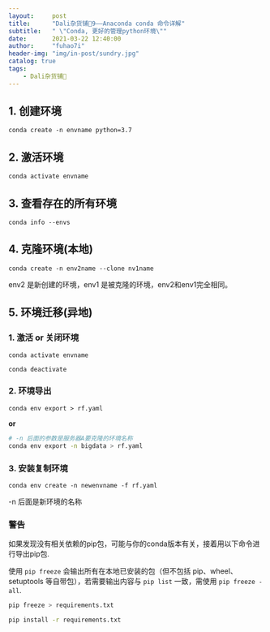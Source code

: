 ```yaml
---
layout:     post
title:      "Dali杂货铺🐰9——Anaconda conda 命令详解"
subtitle:   " \"Conda, 更好的管理python环境\""
date:       2021-03-22 12:40:00
author:     "fuhao7i"
header-img: "img/in-post/sundry.jpg"
catalog: true
tags:
    - Dali杂货铺🐰
---
```


## 1. 创建环境

`conda create -n envname python=3.7`

## 2. 激活环境

`conda activate envname`

## 3. 查看存在的所有环境

`conda info --envs`

## 4. 克隆环境(本地)

`conda create -n env2name --clone nv1name`

env2 是新创建的环境，env1 是被克隆的环境，env2和env1完全相同。

## 5. 环境迁移(异地)

### 1. 激活 or 关闭环境

`conda activate envname`

`conda deactivate`

### 2. 环境导出

`conda env export > rf.yaml`

**or**

```Bash
# -n 后面的参数是服务器A要克隆的环境名称
conda env export -n bigdata > rf.yaml
```

### 3. 安装复制环境

`conda env create -n newenvname -f rf.yaml`

-n 后面是新环境的名称

### 警告

如果发现没有相关依赖的pip包，可能与你的conda版本有关，接着用以下命令进行导出pip包.

使用 `pip freeze` 会输出所有在本地已安装的包（但不包括 pip、wheel、setuptools 等自带包），若需要输出内容与 `pip list` 一致，需使用 `pip freeze -all`.

```Bash
pip freeze > requirements.txt
```

```Bash
pip install -r requirements.txt
```


